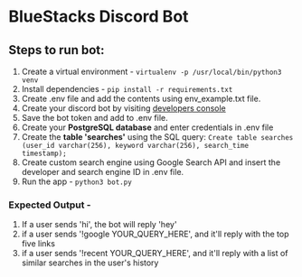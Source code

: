 # BlueStacks Discord Bot

## Steps to run bot:

1. Create a virtual environment -
   `virtualenv -p /usr/local/bin/python3 venv`
2. Install dependencies -
   `pip install -r requirements.txt`
3. Create .env file and add the contents using env_example.txt file.
4. Create your discord bot by visiting [developers console](https://discordapp.com/developers/applications)
5. Save the bot token and add to .env file.
6. Create your **PostgreSQL database** and enter credentials in .env file
7. Create the **table 'searches'** using the SQL query:
   `Create table searches (user_id varchar(256), keyword varchar(256), search_time timestamp);`
8. Create custom search engine using Google Search API and insert the developer and search engine ID in .env file.
9. Run the app -
   `python3 bot.py`

### Expected Output -

1. If a user sends 'hi', the bot will reply 'hey'
2. if a user sends '!google YOUR_QUERY_HERE', and it'll reply with the top five links
3. if a user sends '!recent YOUR_QUERY_HERE', and it'll reply with a list of similar searches in the user's history
